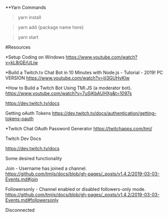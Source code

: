 
**Yarn Commands 

> yarn install

> yarn add {package name here}

> yarn start


#Resources

*Setup Coding on Windows
https://www.youtube.com/watch?v=kL8iGErULiw

*Build a Twitch.tv Chat Bot in 10 Minutes with Node.js - Tutorial - 2019! PC VERSION
https://www.youtube.com/watch?v=ijl3GUHvKIw

*How to Build a Twitch Bot Using TMI.JS (a moderator bot).
https://www.youtube.com/watch?v=7uSjKbAUHXg&t=1097s


https://dev.twitch.tv/docs

Getting oAuth Tokens
https://dev.twitch.tv/docs/authentication/getting-tokens-oauth

*Twitch Chat OAuth Password Generator
https://twitchapps.com/tmi/

Twitch Dev Docs

https://dev.twitch.tv/docs


Some desired functionality

Join - Username has joined a channel.
https://github.com/tmijs/docs/blob/gh-pages/_posts/v1.4.2/2019-03-03-Events.md#join

Followersonly - Channel enabled or disabled followers-only mode.
https://github.com/tmijs/docs/blob/gh-pages/_posts/v1.4.2/2019-03-03-Events.md#followersonly

Disconnected